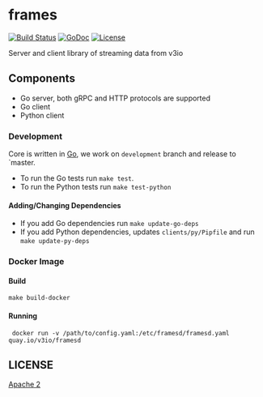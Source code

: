 # frames

[![Build Status](https://travis-ci.org/v3io/frames.svg?branch=master)](https://travis-ci.org/v3io/frames)
[![GoDoc](https://godoc.org/github.com/v3io/frames?status.svg)](https://godoc.org/github.com/v3io/frames)
[![License](https://img.shields.io/badge/License-Apache%202.0-blue.svg)](https://opensource.org/licenses/Apache-2.0)

Server and client library of streaming data from v3io

## Components

- Go server, both gRPC and HTTP protocols are supported
- Go client
- Python client

### Development

Core is written in [Go](https://golang.org/), we work on `development` branch
and release to `master.

- To run the Go tests run `make test`.
- To run the Python tests run `make test-python`

#### Adding/Changing Dependencies

- If you add Go dependencies run `make update-go-deps`
- If you add Python dependencies, updates `clients/py/Pipfile` and run `make
  update-py-deps`

### Docker Image

#### Build

    make build-docker

#### Running

     docker run -v /path/to/config.yaml:/etc/framesd/framesd.yaml quay.io/v3io/framesd

## LICENSE

[Apache 2](LICENSE)
